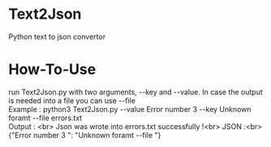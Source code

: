 # Text2Json
Python text to json convertor

# How-To-Use
run Text2Json.py with two arguments, --key and --value. In case the output is needed into a file you can use --file<br/>
Example : python3 Text2Json.py --value Error number 3 --key Unknown foramt --file errors.txt<br/>
Output : <br\>
Json was wrote into errors.txt successfully !<br\>
JSON :<br\>
{"Error number 3 ": "Unknown foramt --file "}

